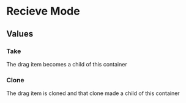 # Recieve Mode

## Values

### Take

The drag item becomes a child of this container

### Clone

The drag item is cloned and that clone made a child of this container
